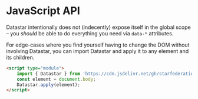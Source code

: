 # JavaScript API

Datastar intentionally does not (indecently) expose itself in the global scope – you _should_ be able to do everything you need via `data-*` attributes.

For edge-cases where you find yourself having to change the DOM without involving Datastar, you can import Datastar and apply it to any element and its children.

```html
<script type="module">
    import { Datastar } from 'https://cdn.jsdelivr.net/gh/starfederation/datastar/bundles/datastar.js';
    const element = document.body;
    Datastar.apply(element);
</script>
```
